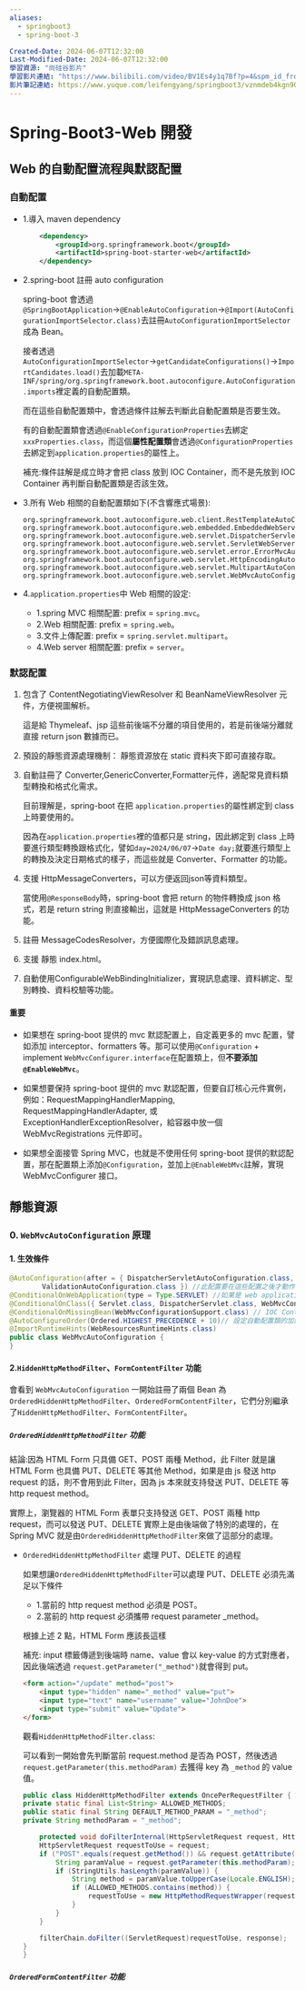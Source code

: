```yaml
---
aliases:
  - springboot3
  - spring-boot-3

Created-Date: 2024-06-07T12:32:00
Last-Modified-Date: 2024-06-07T12:32:00
學習資源: "尚硅谷影片"
學習影片連結: "https://www.bilibili.com/video/BV1Es4y1q7Bf?p=4&spm_id_from=pageDriver&vd_source=761768e2c11632de30fd3e6fab20e591"
影片筆記連結: https://www.yuque.com/leifengyang/springboot3/vznmdeb4kgn90vrx#cYdbS
---
```


# Spring-Boot3-Web 開發

## Web 的自動配置流程與默認配置

### 自動配置

- 1.導入 maven dependency

    ```xml
        <dependency>
            <groupId>org.springframework.boot</groupId>
            <artifactId>spring-boot-starter-web</artifactId>
        </dependency>
    ```

- 2.spring-boot 註冊 auto configuration

    spring-boot 會透過 `@SpringBootApplication`&rarr;`@EnableAutoConfiguration`&rarr;`@Import(AutoConfigurationImportSelector.class)`去註冊`AutoConfigurationImportSelector`成為 Bean。

    接者透過`AutoConfigurationImportSelector`&rarr;`getCandidateConfigurations()`&rarr;`ImportCandidates.load()`去加載`META-INF/spring/org.springframework.boot.autoconfigure.AutoConfiguration.imports`裡定義的自動配置類。

    而在這些自動配置類中，會透過條件註解去判斷此自動配置類是否要生效。

    有的自動配置類會透過`@EnableConfigurationProperties`去綁定`xxxProperties.class`，而這個**屬性配置類**會透過`@ConfigurationProperties`去綁定到`application.properties`的屬性上。

    補充:條件註解是成立時才會把 class 放到 IOC Container，而不是先放到 IOC Container 再判斷自動配置類是否該生效。

- 3.所有 Web 相關的自動配置類如下(不含響應式場景):

    ```file
    org.springframework.boot.autoconfigure.web.client.RestTemplateAutoConfiguration
    org.springframework.boot.autoconfigure.web.embedded.EmbeddedWebServerFactoryCustomizerAutoConfiguration
    org.springframework.boot.autoconfigure.web.servlet.DispatcherServletAutoConfiguration
    org.springframework.boot.autoconfigure.web.servlet.ServletWebServerFactoryAutoConfiguration
    org.springframework.boot.autoconfigure.web.servlet.error.ErrorMvcAutoConfiguration
    org.springframework.boot.autoconfigure.web.servlet.HttpEncodingAutoConfiguration
    org.springframework.boot.autoconfigure.web.servlet.MultipartAutoConfiguration
    org.springframework.boot.autoconfigure.web.servlet.WebMvcAutoConfiguration
    ```

- 4.`application.properties`中 Web 相關的設定:
  - 1.spring MVC 相關配置: prefix = `spring.mvc`。
  - 2.Web 相關配置: prefix = `spring.web`。
  - 3.文件上傳配置: prefix = `spring.servlet.multipart`。
  - 4.Web server 相關配置: prefix = `server`。

### 默認配置

1. 包含了 ContentNegotiatingViewResolver 和 BeanNameViewResolver 元件，方便視圖解析。

    這是給 Thymeleaf、jsp 這些前後端不分離的項目使用的，若是前後端分離就直接 return json 數據而已。

2. 預設的靜態資源處理機制： 靜態資源放在 static 資料夾下即可直接存取。

3. 自動註冊了 Converter,GenericConverter,Formatter元件，適配常見資料類型轉換和格式化需求。

    目前理解是，spring-boot 在把 `application.properties`的屬性綁定到 class 上時要使用的。

    因為在`application.properties`裡的值都只是 string，因此綁定到 class 上時要進行類型轉換跟格式化，譬如`day=2024/06/07`&rarr;`Date day;`就要進行類型上的轉換及決定日期格式的樣子，而這些就是 Converter、Formatter 的功能。

4. 支援 HttpMessageConverters，可以方便返回json等資料類型。

    當使用`@ResponseBody`時，spring-boot 會把 return 的物件轉換成 json 格式，若是 return string 則直接輸出，這就是 HttpMessageConverters 的功能。

5. 註冊 MessageCodesResolver，方便國際化及錯誤訊息處理。
6. 支援 靜態 index.html。
7. 自動使用ConfigurableWebBindingInitializer，實現訊​​息處理、資料綁定、型別轉換、資料校驗等功能。

#### 重要

- 如果想在 spring-boot 提供的 mvc 默認配置上，自定義更多的 mvc 配置，譬如添加 interceptor、formatters 等。那可以使用`@Configuration` + implement `WebMvcConfigurer.interface`在配置類上，但**不要添加`@EnableWebMvc`**。

- 如果想要保持 spring-boot 提供的 mvc 默認配置，但要自訂核心元件實例，例如：RequestMappingHandlerMapping, RequestMappingHandlerAdapter, 或ExceptionHandlerExceptionResolver，給容器中放一個 WebMvcRegistrations 元件即可。

- 如果想全面接管 Spring MVC，也就是不使用任何 spring-boot 提供的默認配置，那在配置類上添加`@Configuration`，並加上`@EnableWebMvc`註解，實現 WebMvcConfigurer 接口。

## 靜態資源

### 0. `WebMvcAutoConfiguration` 原理

#### 1. 生效條件

```java
@AutoConfiguration(after = { DispatcherServletAutoConfiguration.class, TaskExecutionAutoConfiguration.class,
		ValidationAutoConfiguration.class }) //此配置要在這些配置之後才動作
@ConditionalOnWebApplication(type = Type.SERVLET) //如果是 web application 才生效
@ConditionalOnClass({ Servlet.class, DispatcherServlet.class, WebMvcConfigurer.class })
@ConditionalOnMissingBean(WebMvcConfigurationSupport.class) // IOC Container 中沒有這個 Bean 才生效
@AutoConfigureOrder(Ordered.HIGHEST_PRECEDENCE + 10)// 設定自動配置類的加載順序
@ImportRuntimeHints(WebResourcesRuntimeHints.class)
public class WebMvcAutoConfiguration { 
}
```

#### 2.`HiddenHttpMethodFilter`、`FormContentFilter` 功能

會看到 `WebMvcAutoConfiguration` 一開始註冊了兩個 Bean 為 `OrderedHiddenHttpMethodFilter`、`OrderedFormContentFilter`，它們分別繼承了`HiddenHttpMethodFilter`、`FormContentFilter`。

##### `OrderedHiddenHttpMethodFilter` 功能

結論:因為 HTML Form 只具備 GET、POST 兩種 Method，此 Filter 就是讓 HTML Form 也具備 PUT、DELETE 等其他 Method，如果是由 js 發送 http request 的話，則不會用到此 Filter，因為 js 本來就支持發送 PUT、DELETE 等 http request method。

實際上，瀏覽器的 HTML Form 表單只支持發送 GET、POST 兩種 http request，而可以發送 PUT、DELETE 實際上是由後端做了特別的處理的，在 Spring MVC 就是由`OrderedHiddenHttpMethodFilter`來做了這部分的處理。

- `OrderedHiddenHttpMethodFilter` 處理 PUT、DELETE 的過程

  如果想讓`OrderedHiddenHttpMethodFilter`可以處理 PUT、DELETE 必須先滿足以下條件

  - 1.當前的 http request method 必須是 POST。
  - 2.當前的 http request 必須攜帶 request parameter _method。
  
  根據上述 2 點，HTML Form 應該長這樣

    補充: input 標籤傳遞到後端時 name、value 會以 key-value 的方式對應者，因此後端透過 `request.getParameter("_method")`就會得到 put。

    ```html
    <form action="/update" method="post">
        <input type="hidden" name="_method" value="put">
        <input type="text" name="username" value="JohnDoe">
        <input type="submit" value="Update">
    </form>
    ```

    觀看`HiddenHttpMethodFilter.class`:

    可以看到一開始會先判斷當前 request.method 是否為 POST，然後透過 `request.getParameter(this.methodParam)` 去獲得 key 為 `_method` 的 value 值。

    ```java
    public class HiddenHttpMethodFilter extends OncePerRequestFilter {
    private static final List<String> ALLOWED_METHODS;
    public static final String DEFAULT_METHOD_PARAM = "_method";
    private String methodParam = "_method";

        protected void doFilterInternal(HttpServletRequest request, HttpServletResponse response, FilterChain filterChain) throws ServletException, IOException {
        HttpServletRequest requestToUse = request;
        if ("POST".equals(request.getMethod()) && request.getAttribute("jakarta.servlet.error.exception") == null) {
            String paramValue = request.getParameter(this.methodParam);
            if (StringUtils.hasLength(paramValue)) {
                String method = paramValue.toUpperCase(Locale.ENGLISH);
                if (ALLOWED_METHODS.contains(method)) {
                    requestToUse = new HttpMethodRequestWrapper(request, method);
                }
            }
        }

        filterChain.doFilter((ServletRequest)requestToUse, response);
    }
    }
    ```

##### `OrderedFormContentFilter` 功能
